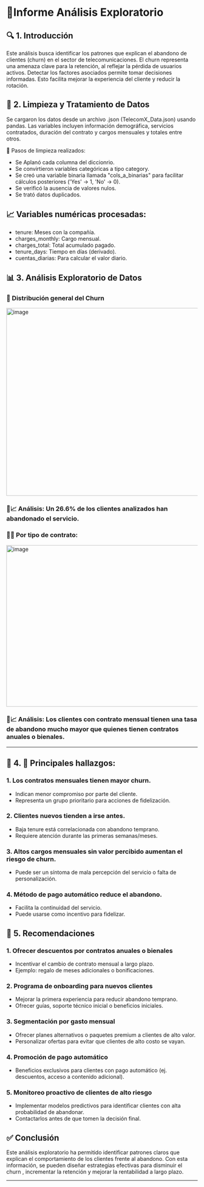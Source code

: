 # 📄Informe Análisis Exploratorio

##  🔍 1. Introducción

Este análisis busca identificar los patrones que explican el abandono de clientes (churn) en el sector de telecomunicaciones.
El churn representa una amenaza clave para la retención, al reflejar la pérdida de usuarios activos.
Detectar los factores asociados permite tomar decisiones informadas.
Esto facilita mejorar la experiencia del cliente y reducir la rotación.

## 🧹 2. Limpieza y Tratamiento de Datos

Se cargaron los datos desde un archivo .json (TelecomX_Data.json) usando pandas. Las variables incluyen información demográfica, servicios contratados, duración del contrato y cargos mensuales y totales entre otros.

🧺 Pasos de limpieza realizados:

- Se Aplanó cada columna del diccionrio.
- Se convirtieron variables categóricas a tipo category.
- Se creó una variable binaria llamada "cols_a_binarias"  para facilitar cálculos posteriores ('Yes' → 1, 'No' → 0).
- Se verificó la ausencia de valores nulos.
- Se trató datos duplicados.

## 📈 Variables numéricas procesadas:

- tenure: Meses con la compañía.
- charges_monthly: Cargo mensual.
- charges_total: Total acumulado pagado.
- tenure_days: Tiempo en días (derivado).
- cuentas_diarias: Para calcular el valor diario.

## 📊 3. Análisis Exploratorio de Datos

### 📌 Distribución general del Churn

<img width="1046" height="494" alt="image" src="https://github.com/user-attachments/assets/6c38f994-b244-45b6-b65c-248464755233" />

### 📃📈 **Análisis:** Un 26.6% de los clientes analizados han abandonado el servicio.

### 📌📌 Por tipo de contrato:

<img width="567" height="425" alt="image" src="https://github.com/user-attachments/assets/bc5598fa-160e-451a-bd10-50ea92364ec3" />

### 📃📈 Análisis:  Los clientes con contrato mensual tienen una tasa de abandono mucho mayor que quienes tienen contratos anuales o bienales.

---

## 📝 4. 📌 Principales hallazgos:

### 1. Los contratos mensuales tienen mayor churn.
- Indican menor compromiso por parte del cliente.
- Representa un grupo prioritario para acciones de fidelización.

### 2. Clientes nuevos tienden a irse antes.
- Baja tenure está correlacionada con abandono temprano.
- Requiere atención durante las primeras semanas/meses.

### 3. Altos cargos mensuales sin valor percibido aumentan el riesgo de churn.
- Puede ser un síntoma de mala percepción del servicio o falta de personalización.

### 4. Método de pago automático reduce el abandono.
- Facilita la continuidad del servicio.
- Puede usarse como incentivo para fidelizar.


## 🚀 5. Recomendaciones

### 1. Ofrecer descuentos por contratos anuales o bienales
- Incentivar el cambio de contrato mensual a largo plazo.
- Ejemplo: regalo de meses adicionales o bonificaciones.

### 2. Programa de onboarding para nuevos clientes
- Mejorar la primera experiencia para reducir abandono temprano.
- Ofrecer guías, soporte técnico inicial o beneficios iniciales.

### 3. Segmentación por gasto mensual
- Ofrecer planes alternativos o paquetes premium a clientes de alto valor.
- Personalizar ofertas para evitar que clientes de alto costo se vayan.

### 4. Promoción de pago automático
- Beneficios exclusivos para clientes con pago automático (ej. descuentos, acceso a contenido adicional).

### 5. Monitoreo proactivo de clientes de alto riesgo
- Implementar modelos predictivos para identificar clientes con alta probabilidad de abandonar.
- Contactarlos antes de que tomen la decisión final.

## ✅ Conclusión

  Este análisis exploratorio ha permitido identificar patrones claros que explican el comportamiento de los clientes frente al abandono. Con esta información, se pueden diseñar estrategias efectivas para disminuir el churn , incrementar la retención y mejorar la rentabilidad a largo plazo.

---


